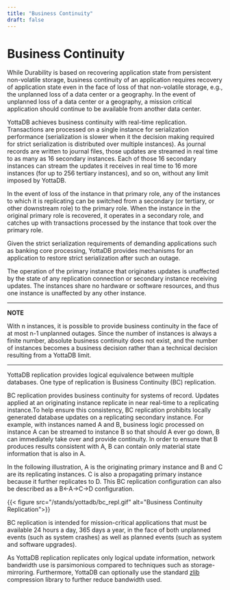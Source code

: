 ```yaml
---
title: "Business Continuity"
draft: false
---
```


# Business Continuity

While Durability is based on recovering application state from persistent non-volatile storage, business continuity of an application requires recovery of application state even in the face of loss of that non-volatile storage, e.g., the unplanned loss of a data center or a geography. In the event of unplanned loss of a data center or a geography, a mission critical application should continue to be available from another data center.

YottaDB achieves business continuity with real-time replication. Transactions are processed on a single instance for serialization performance (serialization is slower when it the decision making required for strict serialization is distributed over multiple instances). As journal records are written to journal files, those updates are streamed in real time to as many as 16 secondary instances. Each of those 16 secondary instances can stream the updates it receives in real time to 16 more instances (for up to 256 tertiary instances), and so on, without any limit imposed by YottaDB.

In the event of loss of the instance in that primary role, any of the instances to which it is replicating can be switched from a secondary (or tertiary, or other downstream role) to the primary role. When the instance in the original primary role is recovered, it operates in a secondary role, and catches up with transactions processed by the instance that took over the primary role.

Given the strict serialization requirements of demanding applications such as banking core processing, YottaDB provides mechanisms for an application to restore strict serialization after such an outage.

The operation of the primary instance that originates updates is unaffected by the state of any replication connection or secondary instance receiving updates. The instances share no hardware or software resources, and thus one instance is unaffected by any other instance.

---
**NOTE**

With n instances, it is possible to provide business continuity in the face of at most n-1 unplanned outages. Since the number of instances is always a finite number, absolute business continuity does not exist, and the number of instances becomes a business decision rather than a technical decision resulting from a YottaDB limit.

---

YottaDB replication provides logical equivalence between multiple databases. One type of replication is Business Continuity (BC) replication.

BC replication provides business continuity for systems of record. Updates applied at an originating instance replicate in near real-time to a replicating instance.To help ensure this consistency, BC replication prohibits locally generated database updates on a replicating secondary instance. For example, with instances named A and B, business logic processed on instance A can be streamed to instance B so that should A ever go down, B can immediately take over and provide continuity. In order to ensure that B produces results consistent with A, B can contain only material state information that is also in A.

In the following illustration, A is the originating primary instance and B and C are its replicating instances. C is also a propagating primary instance because it further replicates to D. This BC replication configuration can also be described as a B←A→C→D configuration.

{{< figure src="/stands/yottadb/bc_repl.gif" alt="Business Continuity Replication">}}

BC replication is intended for mission-critical applications that must be available 24 hours a day, 365 days a year, in the face of both unplanned events (such as system crashes) as well as planned events (such as system and software upgrades).

As YottaDB replication replicates only logical update information, network bandwidth use is parsimonious compared to techniques such as storage-mirroring. Furthermore, YottaDB can optionally use the standard [zlib](https://zlib.net/) compression library to further reduce bandwidth used.

